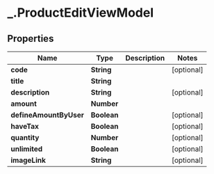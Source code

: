 # _.ProductEditViewModel

## Properties
Name | Type | Description | Notes
------------ | ------------- | ------------- | -------------
**code** | **String** |  | [optional] 
**title** | **String** |  | 
**description** | **String** |  | [optional] 
**amount** | **Number** |  | 
**defineAmountByUser** | **Boolean** |  | [optional] 
**haveTax** | **Boolean** |  | [optional] 
**quantity** | **Number** |  | [optional] 
**unlimited** | **Boolean** |  | [optional] 
**imageLink** | **String** |  | [optional] 


